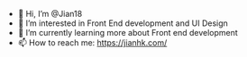 - 👋 Hi, I’m @Jian18
- 👀 I’m interested in Front End development and UI Design
- 🌱 I’m currently learning more about Front end development
- 📫 How to reach me: https://jianhk.com/

<!---
Jian18/Jian18 is a ✨ special ✨ repository because its `README.md` (this file) appears on your GitHub profile.
You can click the Preview link to take a look at your changes.
--->
